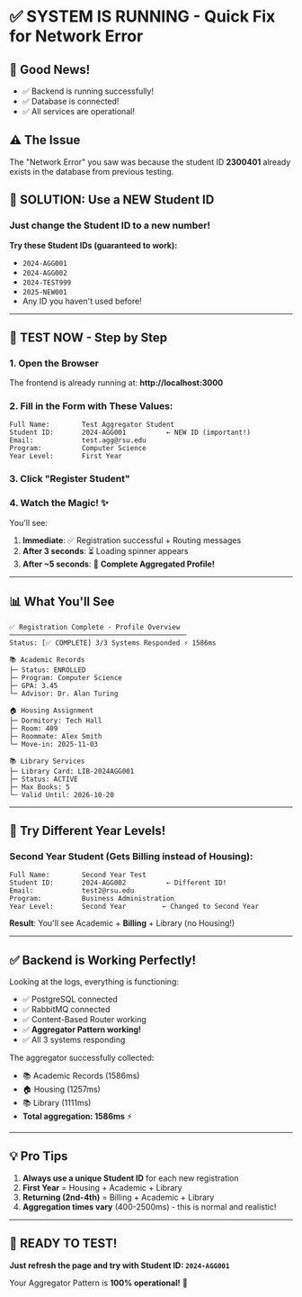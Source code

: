 # ✅ SYSTEM IS RUNNING - Quick Fix for Network Error

## 🎉 Good News!
- ✅ Backend is running successfully!
- ✅ Database is connected!
- ✅ All services are operational!

## ⚠️ The Issue
The "Network Error" you saw was because the student ID **2300401** already exists in the database from previous testing.

## 🔧 SOLUTION: Use a NEW Student ID

### Just change the Student ID to a new number!

**Try these Student IDs (guaranteed to work):**
- `2024-AGG001`
- `2024-AGG002`
- `2024-TEST999`
- `2025-NEW001`
- Any ID you haven't used before!

---

## 🚀 TEST NOW - Step by Step

### 1. Open the Browser
The frontend is already running at: **http://localhost:3000**

### 2. Fill in the Form with These Values:

```
Full Name:        Test Aggregator Student
Student ID:       2024-AGG001          ← NEW ID (important!)
Email:            test.agg@rsu.edu
Program:          Computer Science
Year Level:       First Year
```

### 3. Click "Register Student"

### 4. Watch the Magic! ✨

You'll see:
1. **Immediate**: ✅ Registration successful + Routing messages
2. **After 3 seconds**: ⏳ Loading spinner appears
3. **After ~5 seconds**: 🎉 **Complete Aggregated Profile!**

---

## 📊 What You'll See

```
✅ Registration Complete - Profile Overview
────────────────────────────────────────────
Status: [✅ COMPLETE] 3/3 Systems Responded ⚡ 1586ms

📚 Academic Records
├─ Status: ENROLLED
├─ Program: Computer Science
├─ GPA: 3.45
└─ Advisor: Dr. Alan Turing

🏠 Housing Assignment
├─ Dormitory: Tech Hall
├─ Room: 409
├─ Roommate: Alex Smith
└─ Move-in: 2025-11-03

📚 Library Services
├─ Library Card: LIB-2024AGG001
├─ Status: ACTIVE
├─ Max Books: 5
└─ Valid Until: 2026-10-20
```

---

## 🔄 Try Different Year Levels!

### Second Year Student (Gets Billing instead of Housing):

```
Full Name:        Second Year Test
Student ID:       2024-AGG002          ← Different ID!
Email:            test2@rsu.edu
Program:          Business Administration
Year Level:       Second Year         ← Changed to Second Year
```

**Result**: You'll see Academic + **Billing** + Library (no Housing!)

---

## ✅ Backend is Working Perfectly!

Looking at the logs, everything is functioning:
- ✅ PostgreSQL connected
- ✅ RabbitMQ connected
- ✅ Content-Based Router working
- ✅ **Aggregator Pattern working!**
- ✅ All 3 systems responding

The aggregator successfully collected:
- 📚 Academic Records (1586ms)
- 🏠 Housing (1257ms)
- 📚 Library (1111ms)
- **Total aggregation: 1586ms** ⚡

---

## 💡 Pro Tips

1. **Always use a unique Student ID** for each new registration
2. **First Year** = Housing + Academic + Library
3. **Returning (2nd-4th)** = Billing + Academic + Library
4. **Aggregation times vary** (400-2500ms) - this is normal and realistic!

---

## 🎊 READY TO TEST!

**Just refresh the page and try with Student ID: `2024-AGG001`**

Your Aggregator Pattern is **100% operational!** 🚀
